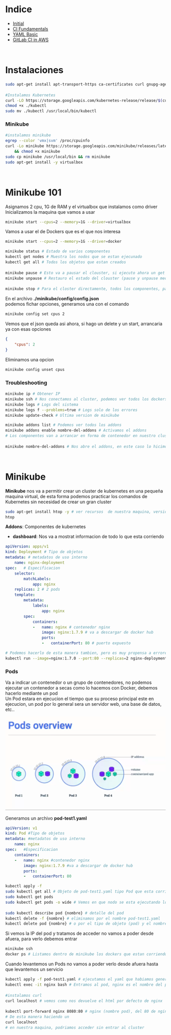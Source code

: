 # Indice
- [Initial](#initial)
- [CI Fundamentals](#ci-fundamentals)
- [YAML Basic](#yamlbasic)
- [GitLab CI in AWS](#gitlabciinaws)
<br />

# Instalaciones


```sh
sudo apt-get install apt-transport-https ca-certificates curl gnupg-agent software-properties-common -y

#Instalamos Kubernetes
curl -LO https://storage.googleapis.com/kubernetes-release/release/$(curl -s https://storage.googleapis.com/kubernetes-release/release/stable.txt)/bin/linux/amd64/kubectl
chmod +x ./kubectl
sudo mv ./kubectl /usr/local/bin/kubectl
```

### Minikube
```sh
#instalamos minikube
egrep --color 'vmx|svm' /proc/cpuinfo
curl -Lo minikube https://storage.googleapis.com/minikube/releases/latest/minikube-linux-amd64 \
    && chmod +x minikube
sudo cp minikube /usr/local/bin && rm minikube
sudo apt-get install -y virtualbox
```
<br />

# Minikube 101

Asignamos 2 cpu, 1G de RAM y el virtualbox que instalamos como driver<br />
Inicializamos la maquina que vamos a usar
```sh
minikube start --cpus=2 --memory=1G --driver=virtualbox
```

Vamos a usar el de Dockers que es el que nos interesa
```sh
minikube start --cpus=2 --memory=1G --driver=docker
```

```sh
minikube status # Estado de varios componentes
kubectl get nodes # Muestra los nodos que se estan ejecunado
kubectl get all # Todos los objetos que estan creados

minikube pause # Esto va a pausar el clouster, si ejecuto ahora un get node no va a responder
minikube unpause # Restauro el estado del clouster (pause y unpause medio al pedo)

minikube stop # Para el closter directamente, todos los componentes, para volver a levantarlo start
```

En el archivo **./minikube/config/config.json**<br />
podemos fichar opciones, generamos una con el comando
```sh
minikube config set cpus 2
```
Vemos que el json queda asi ahora, si hago un delete y un start, arrancaria ya con esas opciones
```json
{
    "cpus": 2
}
```
Eliminamos una opcion
```sh
minikube config unset cpus
```

### Troubleshooting
```sh
minikube ip # Obtener IP
minikube ssh # Nos conectamos al cluster, podemos ver todos los dockers dentro
minikube logs # Logs del sistema
minikube logs f --problems=true # Logs solo de los errores
minikube update-check # Ultima version de minikube
```

```sh
minikube addons list # Podemos ver todos los addons
minikube addons enable nombre-del-addons # Activamos el addons
# Los componentes van a arrancar en forma de contenedor en nuestro cluster

minikube nombre-del-addons # Nos abre el addons, en este caso lo hicimos con dashboard
```
<br />


# Minikube

**Minikube** nos va a permitir crear un cluster de kubernetes en una pequeña maquina virtual, de esta forma podemos practicar los comandos de Kubernetes sin necesidad de crear un gran cluster

```sh
sudo apt-get install htop -y # ver recursos  de nuestra maquina, version avanzada de top
htop

```

**Addons**: Componentes de kubernetes
- **dashboard**: Nos va a mostrat informacion de todo lo que esta corriendo

```yaml
apiVersion: apps/v1
kind: Deployment # Tipo de objetos
metadata: # metadatos de uso interno
    name: nginx-deployment
spec:   # Especificacion
    selector:
        matchLabels:
            app: nginx
    replicas: 2 # 2 pods
    template:
        metadata:
            labels:
                app: nginx
        spec:
            containers:
            -   name: nginx # contenedor nginx
                image: nginx:1.7.9 # va a descargar de docker hub
                ports:
                -   containerPort: 80 # puerto expuesto
```
```sh
# Podemos hacerlo de esta manera tambien, pero es muy propensa a errores
kubectl run --image=nginx:1.7.0 --port:80 --replicas=2 nginx-deployment
```

### Pods

Va a indicar un contenedor o un grupo de contenedores, no podemos ejecutar un contenedor a secas
como lo hacemos con Docker, debemos hacerlo mediante un pod<br />
Un Pod estara en ejecucion el tiempo que su proceso principal este en ejecucion, un pod por lo general sera un servidor web, una base de datos, etc..<br />

![Pods](imagenes/111.png)

Generamos un archivo **pod-test1.yaml**

```yaml
apiVersion: v1
kind: Pod #Tipo de objetos
metadata: #metadatos de uso interno
    name: nginx
spec:   #Especificacion
    containers:
    -   name: nginx #contenedor nginx
        image: nginx:1.7.9 #va a descargar de docker hub
        ports:
        -   containerPort: 80
```

```sh
kubectl apply -f 
sudo kubectl get all # Objeto de pod-test1.yaml tipo Pod que esta corriendo
sudo kubectl get pods
sudo kubectl get pods -o wide # Vemos en que nodo se esta ejecutando los Pods

sudo kubectl describe pod {nombre} # detalle del pod
kubectl delete -f {nombre} # eliminamos por el nombre pod-test1.yaml 
kubectl delete pod {nombre} # o por el tipo de objeto (pod) y el nombre del objeto (nginx)
```
Si vemos la IP del pod y tratamos de acceder no vamos a poder desde afuera, para verlo debemos entrar
```sh
minikube ssh
docker ps # Listamos dentro de minikube los dockers que estan corriendo
```
Cuando levantemos un Pods no vamos a poder verlo desde afuera hasta que levantemos un servicio

```sh
kubectl apply -f pod-test1.yaml # ejecutamos el yaml que habiamos generado
kubectl exec -it nginx bash # Entramos al pod, nginx es el nombre del pod

#instalamos curl
curl localhost # vemos como nos devuelve el html por defecto de nginx

kubectl port-forward nginx 8080:80 # nginx (nombre pod), del 80 de nginx al 8080 de nuestra maquina
# De esta manera haciendo un
curl localhost
# en nuestra maquina, podriamos acceder sin entrar al cluster
```